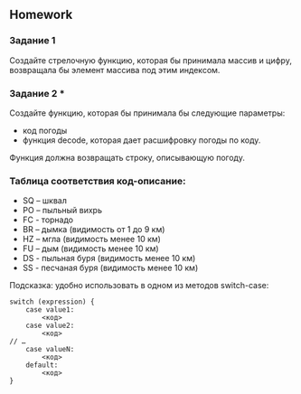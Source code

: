 ##  Homework

### Задание 1
Создайте стрелочную функцию, которая бы принимала массив и цифру, возвращала бы элемент массива под этим индексом.

### Задание 2 *
Создайте функцию, которая бы принимала бы следующие параметры:
- код погоды
- функция decode, которая дает расшифровку погоды по коду.

Функция должна возвращать строку, описывающую погоду.
### Таблица соответствия код-описание:
 - SQ – шквал
 - PO – пыльный вихрь
 - FC - торнадо
 - BR – дымка (видимость от 1 до 9 км)
 - HZ – мгла (видимость менее 10 км)
 - FU – дым (видимость менее 10 км)
 - DS - пыльная буря (видимость менее 10 км)
 - SS - песчаная буря (видимость менее 10 км)

Подсказка: удобно использовать в одном из методов switch-case:
```
switch (expression) {
    case value1:
        <код>
    case value2:
        <код>
// …
    case valueN:
        <код>
    default:
        <код>
}
```





